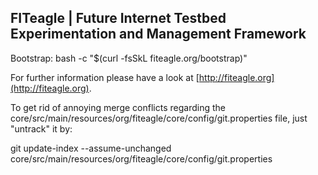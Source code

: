 FITeagle | Future Internet Testbed Experimentation and Management Framework 
---------------------------------------------------------------------------

Bootstrap: bash -c "$(curl -fsSkL fiteagle.org/bootstrap)"

For further information please have a look at [http://fiteagle.org](http://fiteagle.org).

To get rid of annoying merge conflicts regarding the core/src/main/resources/org/fiteagle/core/config/git.properties file, just "untrack" it by:

git update-index --assume-unchanged core/src/main/resources/org/fiteagle/core/config/git.properties 
